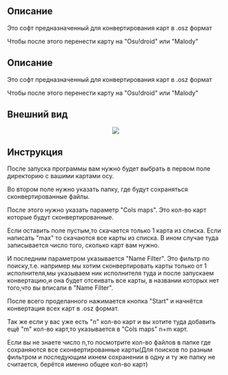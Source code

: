 
## Описание

Это софт предназначенный для конвертирования карт в .osz формат

Чтобы после этого перенести карту на "Osu!droid" или "Malody"
## Описание

Это софт предназначенный для конвертирования карт в .osz формат

Чтобы после этого перенести карту на "Osu!droid" или "Malody"
## Внешний вид
<center>
    <img src="https://cdn.discordapp.com/attachments/804028896295125024/945784194330689566/unknown.png"></img>
</center>

## Инструкция

После запуска программы вам нужно будет выбрать в первом поле 
директорию с вашими картами осу.

Во втором поле нужно указать папку, где
будут сохраняться сконвертированные файлы.

После этого нужно указать параметр "Cols maps".
Это кол-во карт которые будут сконвертированные.

Если оставить поле пустым,то скачается только 1 карта из списка.
Если написать "max" то скачаются все карты из списка.
В ином случае туда записывается число того, сколько карт вам нужно.

И последним параметром указывается "Name Filter".
Это фильтр по поиску,т.е. например мы хотим сконвертировать карты
только от 1 исполнителя,мы указываем ник исполнителя туда и 
после запускаем конвертацию,и она будет отсеивать все карты,
в названии которых нет того,что вы вписали в "Name Filter".

После всего проделанного нажимается кнопка "Start" и начнётся
конвертация всех карт в .osz формат.

Так же если у вас уже есть "n" кол-во карт и вы хотите туда добавить
ещё "m" кол-во карт,то указывается в "Cols maps" n+m карт.

Если вы не знаете число n,то посмотрите кол-во файлов в папке
где сохраняются все сконвертированные карты(Для поисков по разным фильтром и последующим ихнем сохранении в одну и ту же папку не считается, берётся именно общее кол-во карт)
